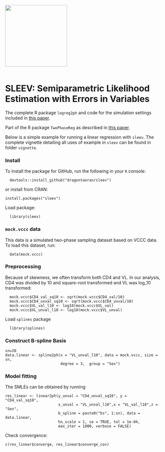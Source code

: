 <p style="display:inline-block;">
  <img src="hex.png" width="200">
    <h1>SLEEV: Semiparametric Likelihood Estimation with Errors in Variables</h1>
    </p>
    
The complete R package `logreg2ph` and code for the simulation settings included in [this paper](https://doi.org/10.1111/biom.13512). 
  
Part of the R package `TwoPhaseReg` as described in [this paper](https://doi.org/10.1002/sim.8876).
  
Below is a simple example for running a linear regression with `sleev`. The complete vignette detailing all uses of example in `sleev` can be found in folder `vignette`.
  
### Install
To install the package for GitHub, run the following in your `R` console: 
    
```{r}
  devtools::install_github("dragontaoran/sleev")
```
or install from CRAN:
```
install.packages("sleev")
```
  
Load package:
    
```{r}
  library(sleev)
```
  
### `mock.vccc` data
  
This data is a simulated two-phase sampling dataset based on VCCC data. To load this dataset, run:
    
```{r}
  data(mock.vccc)
```
  
### Preprocessing
  Because of skewness, we often transform both CD4 and VL. In our analysis, CD4 was divided by 10 and square-root transformed and VL was log_10 transformed:

```
  mock.vccc$CD4_val_sq10 <- sqrt(mock.vccc$CD4_val/10)
  mock.vccc$CD4_unval_sq10 <- sqrt(mock.vccc$CD4_unval/10)
  mock.vccc$VL_val_l10 <- log10(mock.vccc$VL_val)
  mock.vccc$VL_unval_l10 <- log10(mock.vccc$VL_unval)
```
Load `splines`	package
  
```
  library(splines)
```
  
### Construct B-spline Basis
  
```
sn=20
data.linear <- spline2ph(x = "VL_unval_l10", data = mock.vccc, size = sn,
                         degree = 3,  group = "Sex")
```
  
### Model fitting 
  
The SMLEs can be obtained by running
```
res_linear <- linear2ph(y_unval = "CD4_unval_sq10", y = "CD4_val_sq10", 
                        x_unval = "VL_unval_l10",x = "VL_val_l10",z = "Sex", 
                        b_spline = paste0("bs", 1:sn), data = data.linear,
                        hn_scale = 1, se = TRUE, tol = 1e-04, 
                        max_iter = 1000, verbose = FALSE)
```
Check convergence:
    
```
c(res_linear$converge, res_linear$converge_cov)
```
  
